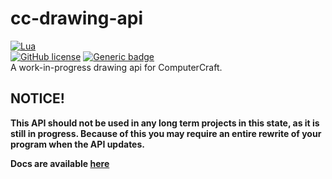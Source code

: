 # cc-drawing-api
[![Lua](https://img.shields.io/badge/Lua-2C2D72?style=for-the-badge&logo=lua&logoColor=white)](https://www.lua.org/)  
[![GitHub license](https://img.shields.io/github/license/Naereen/StrapDown.js.svg)](https://github.com/znepb/cc-drawing-api/blob/master/LICENSE) [![Generic badge](https://img.shields.io/badge/Read%20the-docs-green.svg)](https://znepb.github.io/cc-drawing-api/docs/index.html)  
A work-in-progress drawing api for ComputerCraft.

## NOTICE!
**This API should not be used in any long term projects in this state, as it is still in progress. Because of this you may require an entire rewrite of your program when the API updates.**

**Docs are available [here](https://znepb.github.io/cc-drawing-api/docs/index.html)**